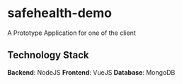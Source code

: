 # safehealth-demo
A Prototype Application for one of the client

## Technology Stack
**Backend**: NodeJS
**Frontend**: VueJS
**Database**: MongoDB
